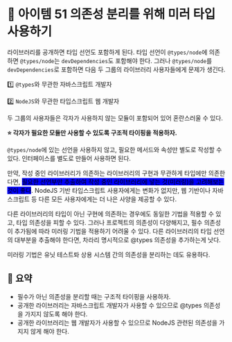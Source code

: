 # 📎 아이템 51 의존성 분리를 위해 미러 타입 사용하기

라이브러리를 공개하면 타입 선언도 포함하게 된다. 타입 선언이 `@types/node`에 의존하면 `@types/node`는 `devDependencies`도 포함해야 한다. 그러나 `@types/node`를 `devDependencies`로 포함하면 다음 두 그룹의 라이브러리 사용자들에게 문제가 생긴다.

1️⃣ `@types`와 무관한 자바스크립트 개발자

2️⃣ `NodeJS`와 무관한 타입스크립트 웹 개발자

두 그룹의 사용자들은 각자가 사용하지 않는 모듈이 포함되어 있어 혼란스러울 수 있다.

**⭐️ 각자가 필요한 모듈만 사용할 수 있도록 구조적 타이핑을 적용하자.**

`@types/node`에 있는 선언을 사용하지 않고, 필요한 메서드와 속성만 별도로 작성할 수 있다. 인터페이스를 별도로 만들어 사용하면 된다.

만약, 작성 중인 라이브러리가 의존하는 라이브러리의 구현과 무관하게 타입에만 의존한다면, <mark style="background-color:blue;">필요한 선언부만 추출하여 작성 중인 라이브러리에 넣는 것(미러링)을 고려해보는 것이 좋다</mark>. NodeJS 기반 타입스크립트 사용자에게는 변화가 없지만, 웹 기반이나 자바스크립트 등 다른 모든 사용자에게는 더 나은 사양을 제공할 수 있다.

다른 라이브러리의 타입이 아닌 구현에 의존하는 경우에도 동일한 기법을 적용할 수 있고, 타입 의존성을 피할 수 있다. 그러나 프로젝트의 의존성이 다양해지고, 필수 의존성이 추가됨에 따라 미러링 기법을 적용하기 어려울 수 있다. 다른 라이브러리의 타입 선언의 대부분을 추출해야 한다면, 차라리 명시적으로 @types 의존성을 추가하는게 낫다.

미러링 기법은 유닛 테스트톼 상용 시스템 간의 의존성을 분리하는 데도 유용하다.

## 📍 요약

* 필수가 아닌 의존성을 분리할 때는 구조적 타이핑을 사용하자.
* 공개한 라이브러리는 자바스크립트 개발자가 사용할 수 있으므로 @types 의존성을 가지지 않도록 해야 한다.
* 공개한 라이브러리는 웹 개발자가 사용할 수 있으므로 NodeJS 관련된 의존성을 가지지 않게 해야 한다.
